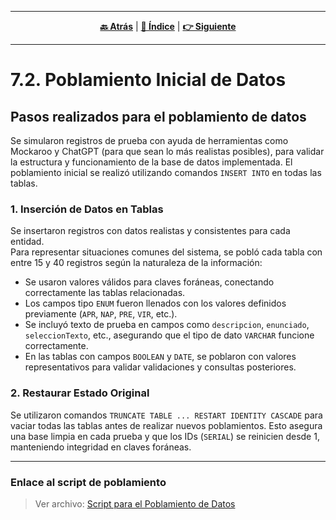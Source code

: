 <hr>
<div align="center">
 
[**🔙 Atrás**](../7.1/7.1.md) | [**📜 Índice**](../../README.md) | [**👉 Siguiente**](../7.3/7.3.md)

</div>
<hr>


# 7.2. Poblamiento Inicial de Datos

## Pasos realizados para el poblamiento de datos

Se simularon registros de prueba con ayuda de herramientas como Mockaroo y ChatGPT (para que sean lo más realistas posibles), para validar la estructura y funcionamiento de la base de datos implementada. El poblamiento inicial se realizó utilizando comandos `INSERT INTO` en todas las tablas.

### 1. Inserción de Datos en Tablas

Se insertaron registros con datos realistas y consistentes para cada entidad.  
Para representar situaciones comunes del sistema, se pobló cada tabla con entre 15 y 40 registros según la naturaleza de la información:

- Se usaron valores válidos para claves foráneas, conectando correctamente las tablas relacionadas.
- Los campos tipo `ENUM` fueron llenados con los valores definidos previamente (`APR`, `NAP`, `PRE`, `VIR`, etc.).
- Se incluyó texto de prueba en campos como `descripcion`, `enunciado`, `seleccionTexto`, etc., asegurando que el tipo de dato `VARCHAR` funcione correctamente.
- En las tablas con campos `BOOLEAN` y `DATE`, se poblaron con valores representativos para validar validaciones y consultas posteriores.

### 2. Restaurar Estado Original

Se utilizaron comandos `TRUNCATE TABLE ... RESTART IDENTITY CASCADE` para vaciar todas las tablas antes de realizar nuevos poblamientos. Esto asegura una base limpia en cada prueba y que los IDs (`SERIAL`) se reinicien desde 1, manteniendo integridad en claves foráneas.

---

### Enlace al script de poblamiento

> Ver archivo: [Script para el Poblamiento de Datos](poblamiento_organizado_final.sql)
